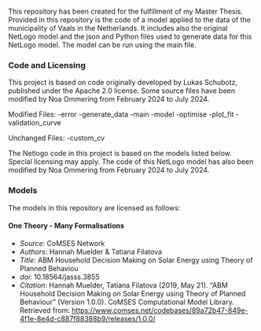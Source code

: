 This repository has been created for the fulfillment of my Master Thesis. Provided in this repository is the code of a model applied to the data of the municipality of Vaals 
in the Netherlands. It includes also the original NetLogo model and the json and Python files used to generate data for this NetLogo model.
The model can be run using the main file. 

### Code and Licensing
This project is based on code originally developed by Lukas Schubotz, published under the Apache 2.0 license. 
Some source files have been modified by Noa Ommering from February 2024 to July 2024. 

Modified Files:
-error
-generate_data
-main
-model
-optimise
-plot_fit
-validation_curve 

Unchanged Files:
-custom_cv 

The Netlogo code in this project is based on the models listed below. Special licensing may apply. The code of this NetLogo model has also been modified by Noa Ommering from February 2024 to July 2024.

### Models
The models in this repository are licensed as follows:

#### One Theory - Many Formalisations
- *Source*: CoMSES Network
- *Authors*: Hannah Muelder & Tatiana Filatova
- *Title*: ABM Household Decision Making on Solar Energy using Theory of Planned Behaviou
- *doi*: 10.18564/jasss.3855
- *Citation*: Hannah Muelder, Tatiana Filatova (2019, May 21). “ABM Household Decision Making on Solar Energy using Theory of Planned Behaviour” (Version 1.0.0). CoMSES Computational Model Library. Retrieved from: https://www.comses.net/codebases/89a72b47-849e-4f1e-8e4d-c887f88388b9/releases/1.0.0/

